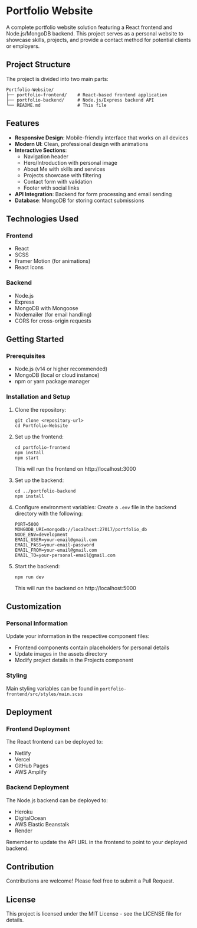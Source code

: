 # Portfolio Website

A complete portfolio website solution featuring a React frontend and Node.js/MongoDB backend. This project serves as a personal website to showcase skills, projects, and provide a contact method for potential clients or employers.

## Project Structure

The project is divided into two main parts:

```
Portfolio-Website/
├── portfolio-frontend/    # React-based frontend application
├── portfolio-backend/     # Node.js/Express backend API
└── README.md              # This file
```

## Features

- **Responsive Design**: Mobile-friendly interface that works on all devices
- **Modern UI**: Clean, professional design with animations
- **Interactive Sections**:
  - Navigation header
  - Hero/Introduction with personal image
  - About Me with skills and services
  - Projects showcase with filtering
  - Contact form with validation
  - Footer with social links
- **API Integration**: Backend for form processing and email sending
- **Database**: MongoDB for storing contact submissions

## Technologies Used

### Frontend
- React
- SCSS
- Framer Motion (for animations)
- React Icons

### Backend
- Node.js
- Express
- MongoDB with Mongoose
- Nodemailer (for email handling)
- CORS for cross-origin requests

## Getting Started

### Prerequisites
- Node.js (v14 or higher recommended)
- MongoDB (local or cloud instance)
- npm or yarn package manager

### Installation and Setup

1. Clone the repository:
   ```
   git clone <repository-url>
   cd Portfolio-Website
   ```

2. Set up the frontend:
   ```
   cd portfolio-frontend
   npm install
   npm start
   ```
   This will run the frontend on http://localhost:3000

3. Set up the backend:
   ```
   cd ../portfolio-backend
   npm install
   ```

4. Configure environment variables:
   Create a `.env` file in the backend directory with the following:
   ```
   PORT=5000
   MONGODB_URI=mongodb://localhost:27017/portfolio_db
   NODE_ENV=development
   EMAIL_USER=your-email@gmail.com
   EMAIL_PASS=your-email-password
   EMAIL_FROM=your-email@gmail.com
   EMAIL_TO=your-personal-email@gmail.com
   ```

5. Start the backend:
   ```
   npm run dev
   ```
   This will run the backend on http://localhost:5000

## Customization

### Personal Information
Update your information in the respective component files:

- Frontend components contain placeholders for personal details
- Update images in the assets directory
- Modify project details in the Projects component

### Styling
Main styling variables can be found in `portfolio-frontend/src/styles/main.scss`

## Deployment

### Frontend Deployment
The React frontend can be deployed to:
- Netlify
- Vercel
- GitHub Pages
- AWS Amplify

### Backend Deployment
The Node.js backend can be deployed to:
- Heroku
- DigitalOcean
- AWS Elastic Beanstalk
- Render

Remember to update the API URL in the frontend to point to your deployed backend.

## Contribution

Contributions are welcome! Please feel free to submit a Pull Request.

## License

This project is licensed under the MIT License - see the LICENSE file for details.
